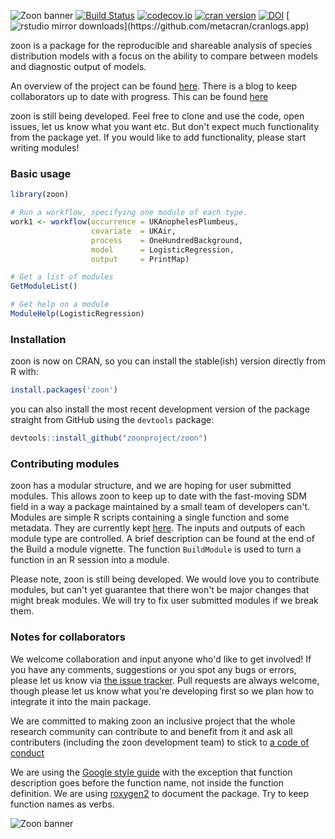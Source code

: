 ![Zoon banner](https://raw.githubusercontent.com/goldingn/zoon/master/settings/images/zoon_top.png)
[![Build Status](https://travis-ci.org/zoonproject/zoon.svg)](https://travis-ci.org/zoonproject/zoon)
[![codecov.io](https://codecov.io/github/zoonproject/zoon/coverage.svg?branch=master)](https://codecov.io/github/zoonproject/zoon?branch=master)
[![cran version](http://www.r-pkg.org/badges/version/zoon)](https://cran.rstudio.com/web/packages/zoon) 
[![DOI](https://zenodo.org/badge/DOI/10.5281/zenodo.240926.svg)](https://doi.org/10.5281/zenodo.240926)
[![rstudio mirror downloads](http://cranlogs.r-pkg.org/badges/zoon?)](https://github.com/metacran/cranlogs.app)

zoon is a package for the reproducible and shareable analysis of species distribution models with a focus on the ability to compare between models and diagnostic output of models.

An overview of the project can be found [here](http://www.2020science.net/research/species-distribution-modelling.html).
There is a blog to keep collaborators up to date with progress. This can be found [here](http://zoonproject.wordpress.com)

zoon is still being developed. Feel free to clone and use the code, open issues, let us know what you want etc. But don't expect much functionality from the package yet. If you would like to add functionality, please start writing modules!

### Basic usage

```r
library(zoon)

# Run a workflow, specifying one module of each type.
work1 <- workflow(occurrence = UKAnophelesPlumbeus,
                  covariate  = UKAir,
                  process    = OneHundredBackground,
                  model      = LogisticRegression,
                  output     = PrintMap)

# Get a list of modules
GetModuleList()

# Get help on a module
ModuleHelp(LogisticRegression)
```


### Installation

zoon is now on CRAN, so you can install the stable(ish) version directly from R with:

```r
install.packages('zoon')
```

you can also install the most recent development version of the package straight from GitHub using the `devtools` package:

```r
devtools::install_github("zoonproject/zoon")
```

### Contributing modules

zoon has a modular structure, and we are hoping for user submitted modules. This allows zoon to keep up to date with the fast-moving SDM field in a way a package maintained by a small team of developers can't. Modules are simple R scripts containing a single function and some metadata. They are currently kept [here](https://github.com/zoonproject/modules). The inputs and outputs of each module type are controlled. A brief description can be found at the end of the Build a module vignette. The function `BuildModule` is used to turn a function in an R session into a module. 

Please note, zoon is still being developed. We would love you to contribute modules, but can't yet guarantee that there won't be major changes that might break modules. We will try to fix user submitted modules if we break them. 


### Notes for collaborators

We welcome collaboration and input anyone who'd like to get involved!
If you have any comments, suggestions or you spot any bugs or errors, please let us know via [the issue tracker](https://github.com/zoonproject/zoon/issues).
Pull requests are always welcome, though please let us know what you're developing first so we plan how to integrate it into the main package. 

We are committed to making zoon an inclusive project that the whole research community can contribute to and benefit from it and ask all contributers (including the zoon development team) to stick to [a code of conduct](https://github.com/zoonproject/zoon/blob/master/code_of_conduct.md)

We are using the [Google style guide](https://google.github.io/styleguide/Rguide.xml) with the exception that function description goes before the function name, not inside the function definition. We are using [roxygen2](https://cran.r-project.org/web/packages/roxygen2/vignettes/roxygen2.html) to document the package. Try to keep function names as verbs.


![Zoon banner](https://raw.githubusercontent.com/goldingn/zoon/master/settings/images/zoon_bottom.jpg)

